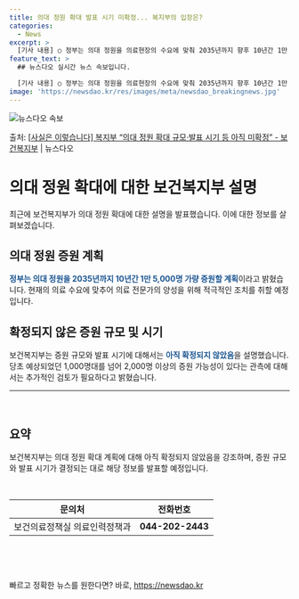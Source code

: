 ```yaml
---
title: 의대 정원 확대 발표 시기 미확정... 복지부의 입장은?
categories:
  - News
excerpt: >
  [기사 내용] ○ 정부는 의대 정원을 의료현장의 수요에 맞춰 2035년까지 향후 10년간 1만 5,000명 …
feature_text: >
  ## 뉴스다오 실시간 뉴스 속보입니다.

  [기사 내용] ○ 정부는 의대 정원을 의료현장의 수요에 맞춰 2035년까지 향후 10년간 1만 5,000명 …
image: 'https://newsdao.kr/res/images/meta/newsdao_breakingnews.jpg'
---
```


![뉴스다오 속보](https://newsdao.kr/res/images/meta/newsdao_breakingnews.jpg)

<p>출처: <a href="https://newsdao.kr/3116" rel="dofollow">[사실은 이렇습니다] 복지부 “의대 정원 확대 규모·발표 시기 등 아직 미확정” - 보건복지부</a> | 뉴스다오</p>

<h1>의대 정원 확대에 대한 보건복지부 설명</h1>
<p data-ke-size="size16">최근에 보건복지부가 의대 정원 확대에 대한 설명을 발표했습니다. 이에 대한 정보를 살펴보겠습니다.</p>

<h2 data-ke-size="size26">의대 정원 증원 계획</h2>
<p><b><span style="color: #1a5490;">정부는 의대 정원을 2035년까지 10년간 1만 5,000명 가량 증원할 계획</span></b>이라고 밝혔습니다. 현재의 의료 수요에 맞추어 의료 전문가의 양성을 위해 적극적인 조치를 취할 예정입니다.</p>

<h2 data-ke-size="size26">확정되지 않은 증원 규모 및 시기</h2>
<p>보건복지부는 증원 규모와 발표 시기에 대해서는 <b><span style="color: #1a5490;">아직 확정되지 않았음</span></b>을 설명했습니다. 당초 예상되었던 1,000명대를 넘어 2,000명 이상의 증원 가능성이 있다는 관측에 대해서는 추가적인 검토가 필요하다고 밝혔습니다.</p>

<p data-ke-size="size16"></p>
<hr>
<p data-ke-size="size16">&nbsp;</p>
<h2 data-ke-size="size26">요약</h2>
<p>보건복지부는 의대 정원 확대 계획에 대해 아직 확정되지 않았음을 강조하며, 증원 규모와 발표 시기가 결정되는 대로 해당 정보를 발표할 예정입니다.</p>
<p data-ke-size="size16">&nbsp;</p>
<table>
	<thead>
		<tr>
			<th style="text-align: center;">문의처</th>
			<th style="text-align: center;">전화번호</th>
		</tr>
	</thead>
	<tbody>
		<tr>
			<td style="text-align: center;">보건의료정책실 의료인력정책과</td>
			<td style="text-align: center;"><b>044-202-2443</b></td>
		</tr>
	</tbody>
</table>
<p data-ke-size="size16">&nbsp;</p>
<p data-ke-size="size16">&nbsp;</p> 

빠르고 정확한 뉴스를 원한다면? 바로, <a href="https://newsdao.kr" rel="dofollow">https://newsdao.kr</a>


